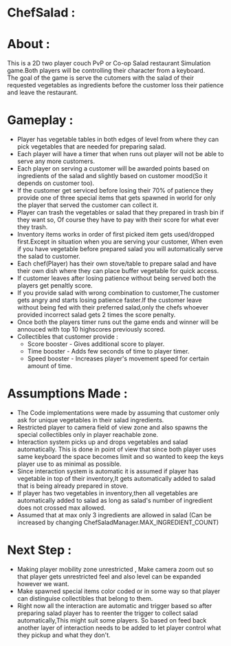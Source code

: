 # ChefSalad :

# About :
  This is a 2D two player couch PvP or Co-op Salad restaurant Simulation game.Both players will be controlling their character from a keyboard.<br>
  The goal of the game is serve the cutomers with the salad of their requested vegetables as ingredients before the customer loss their patience and leave the restaurant.
  
# Gameplay :
  * Player has vegetable tables in both edges of level from where they can pick vegetables that are needed for preparing salad.
  * Each player will have a timer that when runs out player will not be able to serve any more customers.
  * Each player on serving a customer will be awarded points based on ingredients of the salad and slightly based on customer mood(So it depends on customer too).
  * If the customer get serviced before losing their 70% of patience they provide one of three special items that gets spawned in world for only the player that served the customer can collect it.
  * Player can trash the vegetables or salad that they prepared in trash bin if they want so, Of course they have to pay with their score for what ever they trash.
  * Inventory items works in order of first picked item gets used/dropped first.Except in situation when you are serving your customer, When even if you have vegetable before prepared salad you will automatically serve the salad to customer.
  * Each chef(Player) has their own stove/table to prepare salad and have their own dish where they can place buffer vegetable for quick access.
  * If customer leaves after losing patience without being served both the players get penaltly score.
  * If you provide salad with wrong combination to customer,The customer gets angry and starts losing patience faster.If the customer leave without being fed with their preferred salad,only the chefs whoever provided incorrect salad gets 2 times the score penalty.
  * Once both the players timer runs out the game ends and winner will be annouced with top 10 highscores previously scored.
  * Collectibles that customer provide :
      * Score booster - Gives additional score to player.
      * Time booster - Adds few seconds of time to player timer.
      * Speed booster - Increases player's movement speed for certain amount of time.
      
# Assumptions Made :
  * The Code implementations were made by assuming that customer only ask for unique vegetables in their salad ingredients.
  * Restricted player to camera field of view zone and also spawns the special collectibles only in player reachable zone.
  * Interaction system picks up and drops vegetables and salad automatically. This is done in point of view that since both player uses same keyboard the space becomes limit and so wanted to keep the keys player use to as minimal as possible.
  * Since interaction system is automatic it is assumed if player has vegetable in top of their inventory,It gets automatically added to salad that is being already prepared in stove.
  * If player has two vegetables in inventory,then all vegetables are automatically added to salad as long as salad's number of ingredient does not crossed max allowed.
  * Assumed that at max only 3 ingredients are allowed in salad (Can be increased by changing ChefSaladManager.MAX_INGREDIENT_COUNT)

# Next Step :
  * Making player mobility zone unrestricted , Make camera zoom out so that player gets unrestricted feel and also level can be expanded however we want.
  * Make spawned special items color coded or in some way so that player can distinguise collectibles that belong to them.
  * Right now all the interaction are automatic and trigger based so after preparing salad player has to reenter the trigger to collect salad automatically,This might suit some players. So based on feed back another layer of interaction needs to be added to let player control what they pickup and what they don't.
